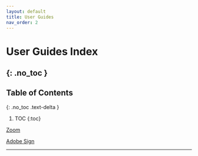```yaml
---
layout: default
title: User Guides
nav_order: 2
---
```


# User Guides Index
{: .no_toc }
---

## Table of Contents
{: .no_toc .text-delta }

1. TOC
{:toc}

[Zoom](https://tanhenry1999.github.io/ex-user-guides/docs/user-docs/zoom/)

[Adobe Sign](https://tanhenry1999.github.io/ex-user-guides/docs/user-docs/adobe_sign/)

---